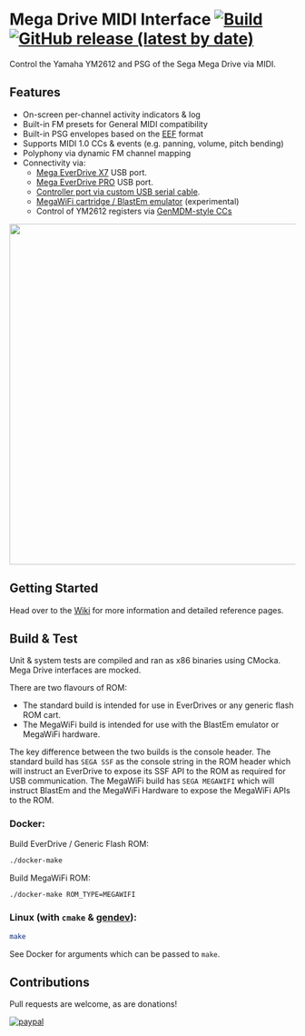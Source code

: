 # Mega Drive MIDI Interface [![Build](https://github.com/rhargreaves/mega-drive-midi-interface/workflows/Build%20&%20Release/badge.svg?branch=master)](https://github.com/rhargreaves/mega-drive-midi-interface/actions) [![GitHub release (latest by date)](https://img.shields.io/github/v/release/rhargreaves/mega-drive-midi-interface?style=plastic)](https://github.com/rhargreaves/mega-drive-midi-interface/releases)

Control the Yamaha YM2612 and PSG of the Sega Mega Drive via MIDI.

## Features

- On-screen per-channel activity indicators & log
- Built-in FM presets for General MIDI compatibility
- Built-in PSG envelopes based on the [EEF](https://github.com/rhargreaves/mega-drive-midi-interface/wiki/PSG-Envelopes) format
- Supports MIDI 1.0 CCs & events (e.g. panning, volume, pitch bending)
- Polyphony via dynamic FM channel mapping
- Connectivity via:
  - [Mega EverDrive X7](https://krikzz.com/store/home/33-mega-everdrive-x7.html) USB port.
  - [Mega EverDrive PRO](https://krikzz.com/store/home/59-mega-everdrive-pro.html) USB port.
  - [Controller port via custom USB serial cable](https://github.com/rhargreaves/mega-drive-serial-port#hardware).
  - [MegaWiFi cartridge / BlastEm emulator](https://github.com/rhargreaves/mega-drive-midi-interface/wiki/BlastEm-&-MegaWiFi-Guide) (experimental)
  - Control of YM2612 registers via [GenMDM-style CCs](https://catskullelectronics.com/public/genMDM.pdf)

<p align="center">
    <img src="https://github.com/rhargreaves/mega-drive-midi-interface/raw/master/docs/screenshot.jpg" width="600" />
</p>

## Getting Started

Head over to the [Wiki](https://github.com/rhargreaves/mega-drive-midi-interface/wiki/Getting-Started) for more information and detailed reference pages.

## Build & Test

Unit & system tests are compiled and ran as x86 binaries using CMocka. Mega Drive interfaces are mocked.

There are two flavours of ROM:

- The standard build is intended for use in EverDrives or any generic flash ROM cart.
- The MegaWiFi build is intended for use with the BlastEm emulator or MegaWiFi hardware.

The key difference between the two builds is the console header. The standard build has `SEGA SSF` as the console string in the ROM header which will instruct an EverDrive to expose its SSF API to the ROM as required for USB communication. The MegaWiFi build has `SEGA MEGAWIFI` which will instruct BlastEm and the MegaWiFi Hardware to expose the MegaWiFi APIs to the ROM.

### Docker:

Build EverDrive / Generic Flash ROM:

```sh
./docker-make
```

Build MegaWiFi ROM:

```sh
./docker-make ROM_TYPE=MEGAWIFI
```

### Linux (with `cmake` & [gendev](https://github.com/kubilus1/gendev)):

```sh
make
```

See Docker for arguments which can be passed to `make`.

## Contributions

Pull requests are welcome, as are donations!

[![paypal](https://www.paypalobjects.com/en_US/i/btn/btn_donateCC_LG.gif)](https://www.paypal.com/cgi-bin/webscr?cmd=_s-xclick&hosted_button_id=4VY6LCUMYLD42&source=url)
